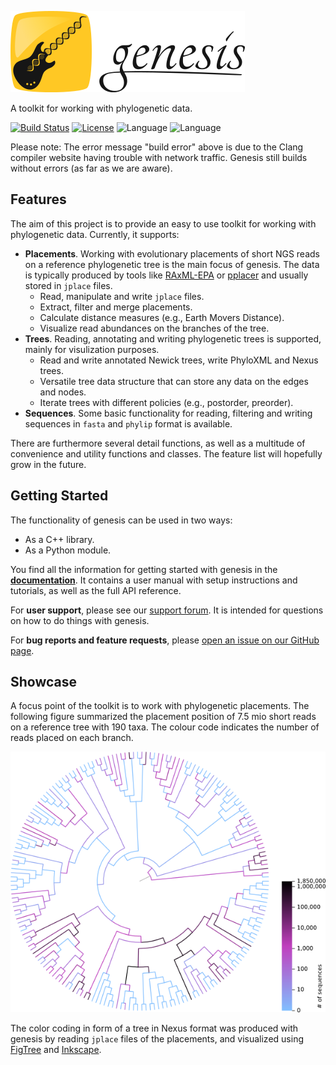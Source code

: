 [![genesis](/doc/logo/logo_readme.png?raw=true "genesis")](http://genesis-lib.org/)

A toolkit for working with phylogenetic data.

[![Build Status](https://travis-ci.org/lczech/genesis.svg?branch=master)](https://travis-ci.org/lczech/genesis)
[![License](https://img.shields.io/badge/license-GPLv3-blue.svg)](http://www.gnu.org/licenses/gpl.html)
![Language](https://img.shields.io/badge/language-C%2B%2B11-lightgrey.svg)
![Language](https://img.shields.io/badge/language-python-lightgrey.svg)

Please note: The error message "build error" above is due to the Clang compiler website having
trouble with network traffic. Genesis still builds without errors (as far as we are aware).

Features
-------------------

The aim of this project is to provide an easy to use toolkit for working with phylogenetic data.
Currently, it supports:

 *  **Placements**. Working with evolutionary placements of short NGS reads on a
    reference phylogenetic tree is the main focus of genesis. The data is typically produced by
    tools like [RAxML-EPA](http://sco.h-its.org/exelixis/web/software/epa/index.html) or
    [pplacer](http://matsen.fhcrc.org/pplacer/) and usually stored in `jplace` files.
     *  Read, manipulate and write `jplace` files.
     *  Extract, filter and merge placements.
     *  Calculate distance measures (e.g., Earth Movers Distance).
     *  Visualize read abundances on the branches of the tree.
 *  **Trees**. Reading, annotating and writing phylogenetic trees is supported, mainly for
    visulization purposes.
     *  Read and write annotated Newick trees, write PhyloXML and Nexus trees.
     *  Versatile tree data structure that can store any data on the edges and nodes.
     *  Iterate trees with different policies (e.g., postorder, preorder).
 *  **Sequences**. Some basic functionality for reading, filtering and writing sequences in
    `fasta` and `phylip` format is available.

There are furthermore several detail functions, as well as a multitude of convenience and utility
functions and classes.
The feature list will hopefully grow in the future.

Getting Started
-------------------

The functionality of genesis can be used in two ways:

 *  As a C++ library.
 *  As a Python module.

You find all the information for getting started with genesis in the
**[documentation](http://doc.genesis-lib.org/)**.
It contains a user manual with setup instructions and tutorials, as well as the full API reference.

For **user support**, please see our [support forum](http://support.genesis-lib.org/).
It is intended for questions on how to do things with genesis.

For **bug reports and feature requests**, please
[open an issue on our GitHub page](https://github.com/lczech/genesis/issues).


Showcase
-------------------

A focus point of the toolkit is to work with phylogenetic placements.
The following figure summarized the placement position of 7.5 mio short reads on a
reference tree with 190 taxa. The colour code indicates the number of reads placed
on each branch.

![Phylogenetic tree with coloured branches.](/doc/img/visualize_placements.png?raw=true "Phylogenetic tree with coloured branches.")

The color coding in form of a tree in Nexus format was produced with genesis by reading `jplace`
files of the placements, and visualized using [FigTree](http://tree.bio.ed.ac.uk/software/figtree/)
and [Inkscape](https://inkscape.org).
